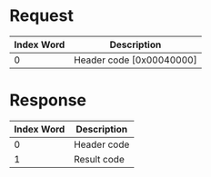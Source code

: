 # Request

| Index Word | Description                |
|------------|----------------------------|
| 0          | Header code \[0x00040000\] |

# Response

| Index Word | Description |
|------------|-------------|
| 0          | Header code |
| 1          | Result code |